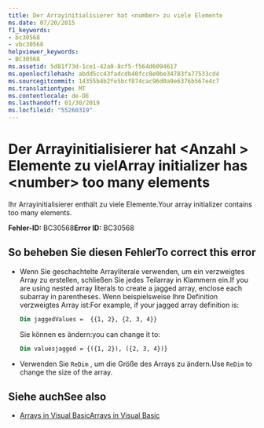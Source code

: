 ```yaml
---
title: Der Arrayinitialisierer hat <number> zu viele Elemente
ms.date: 07/20/2015
f1_keywords:
- bc30568
- vbc30568
helpviewer_keywords:
- BC30568
ms.assetid: 5d81f73d-1ce1-42a0-8cf5-f564d6094617
ms.openlocfilehash: abdd5cc43fadcdb40fcc8e0be34783fa77533cd4
ms.sourcegitcommit: 14355b4b2fe5bcf874cac96d0a9e6376b567e4c7
ms.translationtype: MT
ms.contentlocale: de-DE
ms.lasthandoff: 01/30/2019
ms.locfileid: "55260319"
---
```

# <a name="array-initializer-has-number-too-many-elements"></a><span data-ttu-id="5481d-102">Der Arrayinitialisierer hat \<Anzahl > Elemente zu viel</span><span class="sxs-lookup"><span data-stu-id="5481d-102">Array initializer has \<number> too many elements</span></span>
<span data-ttu-id="5481d-103">Ihr Arrayinitialisierer enthält zu viele Elemente.</span><span class="sxs-lookup"><span data-stu-id="5481d-103">Your array initializer contains too many elements.</span></span>  
  
 <span data-ttu-id="5481d-104">**Fehler-ID:** BC30568</span><span class="sxs-lookup"><span data-stu-id="5481d-104">**Error ID:** BC30568</span></span>  
  
## <a name="to-correct-this-error"></a><span data-ttu-id="5481d-105">So beheben Sie diesen Fehler</span><span class="sxs-lookup"><span data-stu-id="5481d-105">To correct this error</span></span>  
  
- <span data-ttu-id="5481d-106">Wenn Sie geschachtelte Arrayliterale verwenden, um ein verzweigtes Array zu erstellen, schließen Sie jedes Teilarray in Klammern ein.</span><span class="sxs-lookup"><span data-stu-id="5481d-106">If you are using nested array literals to create a jagged array, enclose each subarray in parentheses.</span></span> <span data-ttu-id="5481d-107">Wenn beispielsweise Ihre Definition verzweigtes Array ist:</span><span class="sxs-lookup"><span data-stu-id="5481d-107">For example, if your jagged array definition is:</span></span>
 
  ```vb
  Dim jaggedValues =  {{1, 2}, {2, 3, 4}}
  ```
  <span data-ttu-id="5481d-108">Sie können es ändern:</span><span class="sxs-lookup"><span data-stu-id="5481d-108">you can change it to:</span></span>

  ```vb
  Dim valuesjagged = {({1, 2}), ({2, 3, 4})}
  ```    

-   <span data-ttu-id="5481d-109">Verwenden Sie `ReDim` , um die Größe des Arrays zu ändern.</span><span class="sxs-lookup"><span data-stu-id="5481d-109">Use `ReDim` to change the size of the array.</span></span>  

## <a name="see-also"></a><span data-ttu-id="5481d-110">Siehe auch</span><span class="sxs-lookup"><span data-stu-id="5481d-110">See also</span></span>
- [<span data-ttu-id="5481d-111">Arrays in Visual Basic</span><span class="sxs-lookup"><span data-stu-id="5481d-111">Arrays in Visual Basic</span></span>](~/docs/visual-basic/programming-guide/language-features/arrays/index.md)
